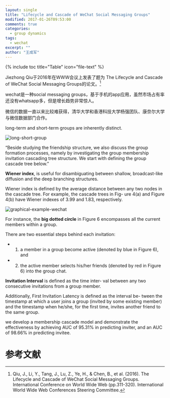 ```yaml
---
layout: single
title: "Lifecycle and Cascade of WeChat Social Messaging Groups"
modified: 2017-01-26T09:53:00
comments: true
categories:
  - group dynamics
tags:
  - wechat
excerpt: ""
author: "王成军"
---
```


{% include toc title="Table" icon="file-text" %}

Jiezhong Qiu于2016年在WWW会议上发表了题为 The Lifecycle and Cascade of WeChat Social Messaging Groups的论文。[^qiu]

[^qiu]: Qiu, J., Li, Y., Tang, J., Lu, Z., Ye, H., & Chen, B., et al. (2016). The Lifecycle and Cascade of WeChat Social Messaging Groups. International Conference on World Wide Web (pp.311-320). International World Wide Web Conferences Steering Committee.

wechat是一种social messaging groups，基于手机的app应用，虽然市场占有率还没有whatsapp多，但是增长趋势非常惊人。

微信的数据一直以来比较难获得，清华大学和香港科技大学杨强团队、康奈尔大学与微信数据部门合作。

long-term and short-term groups are inherently distinct.

![long-short-group](http://oaf2qt3yk.bkt.clouddn.com/d2259f67bda9f10a1061a0196a0e4218.png)

“Beside studying the friendship structure, we also discuss the group formation processes, namely by investigating the group membership invitation cascading tree structure. We start with defining the group cascade tree below.”

**Wiener index**, is useful for disambiguating between shallow, broadcast-like diffusion and the deep branching structures.

Wiener index is defined by the average distance between any two nodes in the cascade tree. For example, the cascade trees in Fig- ure 4(a) and Figure 4(b) have Wiener indexes of 3.99 and 1.83, respectively.

![graphical-example-wechat](http://oaf2qt3yk.bkt.clouddn.com/6a1232e626c94bba46428bbcb700d5b6.png)

For instance, the **big dotted circle** in Figure 6 encompasses all the current members within a group.

There are two essential steps behind each invitation:
- 1) a member in a group become active (denoted by blue in Figure 6), and
- 2) the active member selects his/her friends (denoted by red in Figure 6) into the group chat.

**Invitation Interval** is defined as the time inter- val between any two consecutive invitations from a group member.

Additionally, First Invitation Latency is defined as the interval be- tween the timestamp at which a user joins a group (invited by some existing member) and the timestamp when he/she, for the first time, invites another friend to the same group.

we develop a membership cascade model and demonstrate the effectiveness by achieving AUC of 95.31% in predicting inviter, and an AUC of 98.66% in predicting invitee.

# 参考文献
